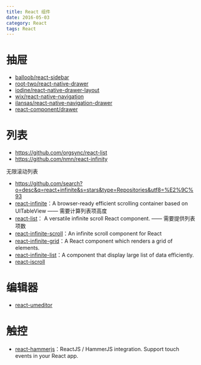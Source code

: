 ```yaml
---
title: React 组件
date: 2016-05-03
category: React
tags: React
---
```


# 抽屉
- [balloob/react-sidebar](https://github.com/balloob/react-sidebar)
- [root-two/react-native-drawer](https://github.com/root-two/react-native-drawer)
- [iodine/react-native-drawer-layout](https://github.com/iodine/react-native-drawer-layout)
- [wix/react-native-navigation](https://github.com/wix/react-native-navigation)
- [ilansas/react-native-navigation-drawer](https://github.com/ilansas/react-native-navigation-drawer)
- [react-component/drawer](https://github.com/react-component/drawer)

# 列表
- https://github.com/orgsync/react-list
- https://github.com/nmn/react-infinity

无限滚动列表
- https://github.com/search?o=desc&q=react+infinite&s=stars&type=Repositories&utf8=%E2%9C%93
- [react-infinite](https://github.com/seatgeek/react-infinite)：A browser-ready efficient scrolling container based on UITableView —— 需要计算列表项高度
- [react-list](https://github.com/orgsync/react-list)： A versatile infinite scroll React component. —— 需要提供列表项数
- [react-infinite-scroll](https://github.com/guillaumervls/react-infinite-scroll)：An infinite scroll component for React
- [react-infinite-grid](https://github.com/ggordan/react-infinite-grid)：A React component which renders a grid of elements.
- [react-infinite-list](https://github.com/jankopriva/react-infinite-list)：A component that display large list of data efficiently.
- [react-iscroll](https://github.com/schovi/react-iscroll)

# 编辑器
- [react-umeditor](https://github.com/liuhong1happy/react-umeditor)

# 触控
- [react-hammerjs](https://github.com/JedWatson/react-hammerjs)：ReactJS / HammerJS integration. Support touch events in your React app.
